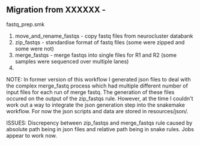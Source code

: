 ## Migration from XXXXXX - 

fastq_prep.smk

1. move_and_rename_fastqs - copy fastq files from neurocluster databank
2. zip_fastqs - standardise format of fastq files (some were zipped and some were not)
3. merge_fastqs - merge fastqs into single files for R1 and R2 (some samples were sequenced over multiple lanes)
4. 



NOTE: In former version of this workflow I generated json files to deal with the complex merge_fastq process
which had multiple different number of input files for each run of merge fastq. The generation of these files
occured on the output of the zip_fastqs rule. However, at the time I couldn't work out a way to integrate the 
json generation step into the snakemake workflow. For now the json scripts and data are stored in resources/json/.  


ISSUES: Discrepency between zip_fastqs and merge_fastqs rule caused by absolute path being in json files and 
relative path being in snake rules. Jobs appear to work now. 
